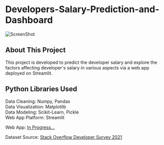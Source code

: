 # Developers-Salary-Prediction-and-Dashboard

![ScreenShot](https://github.com/AdamChan-ML/Developers-Salary-Prediction-and-Dashboard/blob/main/blog-dev-survey-2021-results.png)

## About This Project
This project is developed to predict the developer salary and explore the factors affecting developer's salary in various aspects via a web app deployed on Streamlit.

## Python Libraries Used
Data Cleaning: Numpy, Pandas
<br /> Data Visualization: Matplotlib
<br /> Data Modeling: Scikit-Learn, Pickle
<br /> Web App Platform: Streamlit

Web App: [In Progress...](https://insights.stackoverflow.com/survey/2021)

Dataset Source: [Stack Overflow Developer Survey 2021](https://insights.stackoverflow.com/survey/2021)
